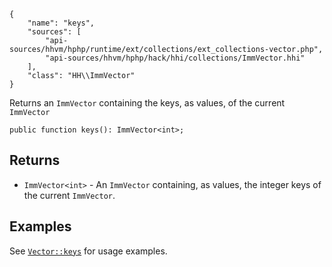 ``` yamlmeta
{
    "name": "keys",
    "sources": [
        "api-sources/hhvm/hphp/runtime/ext/collections/ext_collections-vector.php",
        "api-sources/hhvm/hphp/hack/hhi/collections/ImmVector.hhi"
    ],
    "class": "HH\\ImmVector"
}
```




Returns an ` ImmVector ` containing the keys, as values, of the current
`` ImmVector ``




``` Hack
public function keys(): ImmVector<int>;
```




## Returns




+ ` ImmVector<int> ` - An `` ImmVector `` containing, as values, the integer keys of the
  current ``` ImmVector ```.




## Examples




See [` Vector::keys `](</hack/reference/class/Vector/keys/#examples>) for usage examples.
<!-- HHAPIDOC -->
